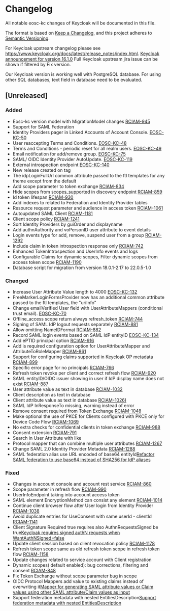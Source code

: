# Changelog
All notable eosc-kc changes of Keycloak will be documented in this file.

The format is based on [Keep a Changelog](https://keepachangelog.com/en/1.0.0/),
and this project adheres to [Semantic Versioning](https://semver.org/spec/v2.0.0.html).

For Keycloak upstream changelog please see https://www.keycloak.org/docs/latest/release_notes/index.html.
[Keycloak announcement for version 16.1.0](https://www.keycloak.org/2021/12/keycloak-1610-released)
Full Keycloak upstream jira issue can be shown if filtered by Fix version.

Our Keycloak version is working well with PostgreSQL database. For using other SQL databases, text field in database need to be evaluated.

## [Unreleased]

### Added
- Eosc-kc version model with MigrationModel changes [RCIAM-945](https://jira.argo.grnet.gr/browse/RCIAM-945)
- Support for SAML Federation
- Identity Providers pager in Linked Accounts of Account Console. [EOSC-KC-50](https://github.com/eosc-kc/keycloak/issues/50)
- User reaccepting Terms and Conditions. [EOSC-KC-48](https://github.com/eosc-kc/keycloak/issues/48)
- Terms and Conditions - periodic reset for all realm users. [EOSC-KC-49](https://github.com/eosc-kc/keycloak/issues/49)
- Email notification for add/remove group. [EOSC-KC-75](https://github.com/eosc-kc/keycloak/issues/75)
- SAML/ OIDC Identity Provider AutoUpdate. [EOSC-KC-119](https://github.com/eosc-kc/keycloak/issues/119)
- External introspection endpoint [EOSC-KC-140](https://github.com/eosc-kc/keycloak/issues/140)
- New release created on tag
- The idpLoginFullUrl common attribute passed to the ftl templates for any theme except from the default
- Add scope parameter to token exchange [RCIAM-834](https://jira.argo.grnet.gr/browse/RCIAM-834)
- Hide scopes from scopes_supported in discovery endpoint [RCIAM-859](https://jira.argo.grnet.gr/browse/RCIAM-859)
- Id token lifespan [RCIAM-930](https://jira.argo.grnet.gr/browse/RCIAM-930)
- Add indexes to related to Federation and Identity Provider tables
- Resource request parameter and audience in access token [RCIAM-1061](https://jira.argo.grnet.gr/browse/RCIAM-1061)
- Autoupdated SAML Client [RCIAM-1181](https://jira.argo.grnet.gr/browse/RCIAM-1181)
- Client scope policy [RCIAM-1241](https://jira.argo.grnet.gr/browse/RCIAM-1241)
- Sort Identity Providers by guiOrder and displayname
- Add authnAuthority and voPersonID user attribute to event details
- Login events type for add, remove, suspend user from a group [RCIAM-1292](https://jira.argo.grnet.gr/browse/RCIAM-1292)
- Include claim in token introspection response only [RCIAM-742](https://jira.argo.grnet.gr/browse/RCIAM-742)
- Enhanced TokenIntrospection and UserInfo events and logs
- Configurable Claims for dynamic scopes, Filter dynamic scopes from access token scope [RCIAM-1190](https://jira.argo.grnet.gr/browse/RCIAM-1190)
- Database script for migration from version 18.0.1-2.17 to 22.0.5-1.0

### Changed
- Increase User Attribute Value length to 4000 [EOSC-KC-132](https://github.com/eosc-kc/keycloak/issues/132)
- FreeMarkerLoginFormsProvider now has an additional common attribute passed to the ftl templates, the "uriInfo"
- Change emailVerified User field with UserAttributeMappers (conditional trust email). [EOSC-KC-70](https://github.com/eosc-kc/keycloak/issues/70)
- Offline_access scope return always refresh_token [RCIAM-744](https://jira.argo.grnet.gr/browse/RCIAM-744)
- Signing of SAML IdP logout requests separately [RCIAM-881](https://jira.argo.grnet.gr/browse/RCIAM-881)
- Allow omitting NameIDFormat [RCIAM-882](https://jira.argo.grnet.gr/browse/RCIAM-882)
- Record SAML login events based on SAML IdP entityID [EOSC-KC-134](https://github.com/eosc-kc/keycloak/issues/134)
- Add ePTID principal option [RCIAM-916](https://jira.argo.grnet.gr/browse/RCIAM-916)
- Add is required configuration option for UserAttributeMapper and AttributeToRoleMapper [RCIAM-861](https://jira.argo.grnet.gr/browse/RCIAM-861)
- Support for configuring claims supported in Keycloak OP metadata [RCIAM-899](https://jira.argo.grnet.gr/browse/RCIAM-899)
- Specific error page for no principals [RCIAM-766](https://jira.argo.grnet.gr/browse/RCIAM-766)
- Refresh token revoke per client and correct refresh flow [RCIAM-920](https://jira.argo.grnet.gr/browse/RCIAM-920)
- SAML entityID/OIDC issuer showing in user if IdP display name does not exist [RCIAM-887](https://jira.argo.grnet.gr/browse/RCIAM-887)
- User attribute value as text in database [RCIAM-1032](https://jira.argo.grnet.gr/browse/RCIAM-1032)
- Client description as text in database
- Client attribute value as text in database [RCIAM-1026)](https://jira.argo.grnet.gr/browse/RCIAM-1026)
- SAML IdP InResponseTo missing, warning instead of error
- Remove consent required from Token Exchange [RCIAM-1048](https://jira.argo.grnet.gr/browse/RCIAM-1048)
- Make optional the use of PKCE for Clients configured with PKCE only for Device Code Flow [RCIAM-1069](https://jira.argo.grnet.gr/browse/RCIAM-1069)
- No extra checks for confidential clients in token exchange [RCIAM-988](https://jira.argo.grnet.gr/browse/RCIAM-988)
- Consent extension [RCIAM-791](https://jira.argo.grnet.gr/browse/RCIAM-791)
- Search in User Attribute with like
- Protocol mapper that can combine multiple user attributes [RCIAM-1267](https://jira.argo.grnet.gr/browse/RCIAM-1267)
- Change SAML 2.0 Identity Provider Metadata [RCIAM-1288](https://jira.argo.grnet.gr/browse/RCIAM-1288)
- SAML federation alias use URL encoded of base64 entityId[Refactor SAML federation to use base64 instead of SHA256 for IdP aliases](https://trello.com/c/pDtqcm3L/2324-refactor-saml-federation-to-use-base64-instead-of-sha256-for-idp-aliases)

### Fixed
- Changes in account console and account rest service [RCIAM-860](https://jira.argo.grnet.gr/browse/RCIAM-860)
- Scope parameter in refresh flow [RCIAM-990](https://jira.argo.grnet.gr/browse/RCIAM-990)
- UserInfoEndpoint taking into account access token
- SAML element EncryptionMethod can consist any element [RCIAM-1014](https://jira.argo.grnet.gr/browse/RCIAM-1014)
- Continue client browser flow after User login from Identity Provider [RCIAM-1038](https://jira.argo.grnet.gr/browse/RCIAM-1038)
- Avoid duplicate entries for UseConsent with same userId - clientId [RCIAM-1141](https://jira.argo.grnet.gr/browse/RCIAM-1141)
- Client Signature Required true requires also AuthnRequestsSigned be true[Keycloak requires signed authN requests when WantAuthNSigned=false](https://trello.com/c/XpLOXiz2/2177-keycloak-requires-signed-authn-requests-when-wantauthnsignedfalse)
- Update client session based on client revocation policy [RCIAM-1178](https://jira.argo.grnet.gr/browse/RCIAM-1178)
- Refresh token scope same as old refresh token scope in refresh token flow [RCIAM-1158](https://jira.argo.grnet.gr/browse/RCIAM-1158)
- Update changes related to service account with Client registration 
- Dynamic scopes( default enabled): bug corrections, filtering and consent [RCIAM-848](https://jira.argo.grnet.gr/browse/RCIAM-848)
- Fix Token Exchange without scope parameter bug in scope 
- OIDC Protocol Mappers add value to existing claims instead of overwriting it[Mapper for generating SAML attribute values or Claim values using other SAML attribute/Claim values as input](https://trello.com/c/8K46f2mo/1642-mapper-for-generating-saml-attribute-values-or-claim-values-using-other-saml-attribute-claim-values-as-input)
- Support federation metadata with nested EntitiesDescription[Support federation metadata with nested EntitiesDescription](https://trello.com/c/wRbquYl4/2395-support-federation-metadata-with-nested-entitiesdescription)
